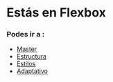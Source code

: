 # Estás en Flexbox
### Podes ir a :
- [Master](https://github.com/giselarevalo/mercadoLiebre/tree/master)
- [Estructura](https://github.com/giselarevalo/mercadoLiebre/tree/ml_estructura)
- [Estilos](https://github.com/giselarevalo/mercadoLiebre/tree/ml_estilos) 
- [Adaptativo](https://github.com/giselarevalo/mercadoLiebre/tree/ml_adaptativo)
